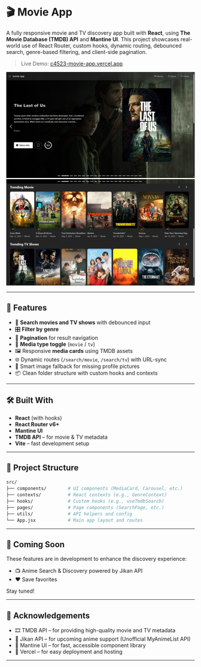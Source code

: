 # 🎬 Movie App

A fully responsive movie and TV discovery app built with **React**, using **The Movie Database (TMDB) API** and **Mantine UI**. This project showcases real-world use of React Router, custom hooks, dynamic routing, debounced search, genre-based filtering, and client-side pagination.

> Live Demo: [c4523-movie-app.vercel.app](https://c4523-movie-app.vercel.app)

![screenshot](./public/screenshot_1.png) ![screenshot](./public/screenshot_2.png)

---

## 🚀 Features

- 🔎 **Search movies and TV shows** with debounced input
- 🎛 **Filter by genre**
- 🔁 **Pagination** for result navigation
- 🎥 **Media type toggle** (`movie` / `tv`)
- 🖼 Responsive **media cards** using TMDB assets
- 🌐 Dynamic routes (`/search/movie`, `/search/tv`) with URL-sync
- 🧠 Smart image fallback for missing profile pictures
- 📦 Clean folder structure with custom hooks and contexts

---

## 🛠️ Built With

- **React** (with hooks)
- **React Router v6+**
- **Mantine UI**
- **TMDB API** – for movie & TV metadata
- **Vite** – fast development setup

---

## 📁 Project Structure

```bash
src/
├── components/        # UI components (MediaCard, Carousel, etc.)
├── contexts/          # React contexts (e.g., GenreContext)
├── hooks/             # Custom hooks (e.g., useTmdbSearch)
├── pages/             # Page components (SearchPage, etc.)
├── utils/             # API helpers and config
└── App.jsx            # Main app layout and routes
```

---

## 📅 Coming Soon

These features are in development to enhance the discovery experience:

- 📺 Anime Search & Discovery powered by Jikan API
- ❤️ Save favorites

Stay tuned!

---

## 🤝 Acknowledgements

- 🎞 TMDB API – for providing high-quality movie and TV metadata
- 🎌 Jikan API – for upcoming anime support (Unofficial MyAnimeList API)
- 🧩 Mantine UI – for fast, accessible component library
- 🚀 Vercel – for easy deployment and hosting

---
